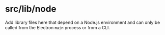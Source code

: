 # src/lib/node

Add library files here that depend on a Node.js environment and can only be called from the Electron `main` process or from a CLI.

